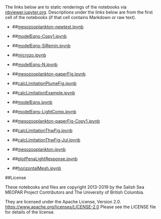 The links below are to static renderings of the notebooks via
[nbviewer.jupyter.org](https://nbviewer.jupyter.org/).
Descriptions under the links below are from the first cell of the notebooks
(if that cell contains Markdown or raw text).

* ##[mesozooplankton-newtest.ipynb](https://nbviewer.jupyter.org/urls/bitbucket.org/salishsea/analysis-elise-2/raw/tip/notebooks/modelEqs/mesozooplankton-newtest.ipynb)  
    
* ##[modelEqns-Copy1.ipynb](https://nbviewer.jupyter.org/urls/bitbucket.org/salishsea/analysis-elise-2/raw/tip/notebooks/modelEqs/modelEqns-Copy1.ipynb)  
    
* ##[modelEqns-SiRemin.ipynb](https://nbviewer.jupyter.org/urls/bitbucket.org/salishsea/analysis-elise-2/raw/tip/notebooks/modelEqs/modelEqns-SiRemin.ipynb)  
    
* ##[microzo.ipynb](https://nbviewer.jupyter.org/urls/bitbucket.org/salishsea/analysis-elise-2/raw/tip/notebooks/modelEqs/microzo.ipynb)  
    
* ##[modelEqns-N.ipynb](https://nbviewer.jupyter.org/urls/bitbucket.org/salishsea/analysis-elise-2/raw/tip/notebooks/modelEqs/modelEqns-N.ipynb)  
    
* ##[mesozooplankton-paperFig.ipynb](https://nbviewer.jupyter.org/urls/bitbucket.org/salishsea/analysis-elise-2/raw/tip/notebooks/modelEqs/mesozooplankton-paperFig.ipynb)  
    
* ##[calcLimitationPlumeFig.ipynb](https://nbviewer.jupyter.org/urls/bitbucket.org/salishsea/analysis-elise-2/raw/tip/notebooks/modelEqs/calcLimitationPlumeFig.ipynb)  
    
* ##[calcLimitationExample.ipynb](https://nbviewer.jupyter.org/urls/bitbucket.org/salishsea/analysis-elise-2/raw/tip/notebooks/modelEqs/calcLimitationExample.ipynb)  
    
* ##[modelEqns.ipynb](https://nbviewer.jupyter.org/urls/bitbucket.org/salishsea/analysis-elise-2/raw/tip/notebooks/modelEqs/modelEqns.ipynb)  
    
* ##[modelEqns-LightComp.ipynb](https://nbviewer.jupyter.org/urls/bitbucket.org/salishsea/analysis-elise-2/raw/tip/notebooks/modelEqs/modelEqns-LightComp.ipynb)  
    
* ##[mesozooplankton-paperFig-Copy1.ipynb](https://nbviewer.jupyter.org/urls/bitbucket.org/salishsea/analysis-elise-2/raw/tip/notebooks/modelEqs/mesozooplankton-paperFig-Copy1.ipynb)  
    
* ##[calcLimitationThwFig.ipynb](https://nbviewer.jupyter.org/urls/bitbucket.org/salishsea/analysis-elise-2/raw/tip/notebooks/modelEqs/calcLimitationThwFig.ipynb)  
    
* ##[calcLimitationThwFig-Jul.ipynb](https://nbviewer.jupyter.org/urls/bitbucket.org/salishsea/analysis-elise-2/raw/tip/notebooks/modelEqs/calcLimitationThwFig-Jul.ipynb)  
    
* ##[mesozooplankton.ipynb](https://nbviewer.jupyter.org/urls/bitbucket.org/salishsea/analysis-elise-2/raw/tip/notebooks/modelEqs/mesozooplankton.ipynb)  
    
* ##[plotPenaLightResponse.ipynb](https://nbviewer.jupyter.org/urls/bitbucket.org/salishsea/analysis-elise-2/raw/tip/notebooks/modelEqs/plotPenaLightResponse.ipynb)  
    
* ##[horizontalMesh.ipynb](https://nbviewer.jupyter.org/urls/bitbucket.org/salishsea/analysis-elise-2/raw/tip/notebooks/modelEqs/horizontalMesh.ipynb)  
    

##License

These notebooks and files are copyright 2013-2019
by the Salish Sea MEOPAR Project Contributors
and The University of British Columbia.

They are licensed under the Apache License, Version 2.0.
https://www.apache.org/licenses/LICENSE-2.0
Please see the LICENSE file for details of the license.
